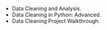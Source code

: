- Data Cleaning and Analysis.
- Data Cleaning in Python: Advanced.
- Data Cleaning Project Walkthrough.
